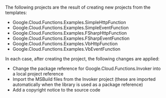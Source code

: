 The following projects are the result of creating new projects from
the templates:

- Google.Cloud.Functions.Examples.SimpleHttpFunction
- Google.Cloud.Functions.Examples.SimpleEventFunction
- Google.Cloud.Functions.Examples.FSharpHttpFunction
- Google.Cloud.Functions.Examples.FSharpEventFunction
- Google.Cloud.Functions.Examples.VbHttpFunction
- Google.Cloud.Functions.Examples.VbEventFunction

In each case, after creating the project, the following changes are
applied:

- Change the package reference for Google.Cloud.Functions.Invoker
  into a local project reference
- Import the MSBuild files from the Invoker project (these are
  imported automatically when the library is used as a package
  reference)
- Add a copyright notice to the source code
